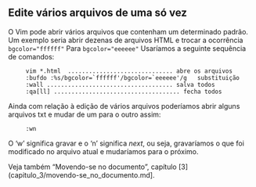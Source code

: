 Edite vários arquivos de uma só vez
------------------------------------

O Vim pode abrir vários arquivos que contenham um determinado padrão. Um
exemplo seria abrir dezenas de arquivos HTML e trocar a ocorrência
`bgcolor="ffffff"` Para `bgcolor="eeeeee"` Usaríamos a seguinte
sequência de comandos:

         vim *.html  .............................. abre os arquivos
         :bufdo :%s/bgcolor=`ffffff'/bgcolor=`eeeeee'/g   substituição
         :wall .................................... salva todos
         :qa[ll] .................................... fecha todos

Ainda com relação à edição de vários arquivos poderíamos abrir alguns
arquivos txt e mudar de um para o outro assim:

         :wn

O ‘w’ significa gravar e o ‘n’ significa
*next*, ou seja, gravaríamos o que foi modificado no
arquivo atual e mudaríamos para o próximo.

Veja também “Movendo-se no documento”, capítulo [3](capitulo_3/movendo-se_no_documento.md].

